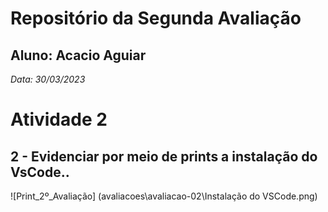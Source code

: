 # Repositório da Segunda Avaliação
## Aluno: Acacio Aguiar
*Data: 30/03/2023*

# Atividade 2
## 2 - Evidenciar por meio de prints a instalação do VsCode..

![Print_2º_Avaliação] (avaliacoes\avaliacao-02\Instalação do VSCode.png)
